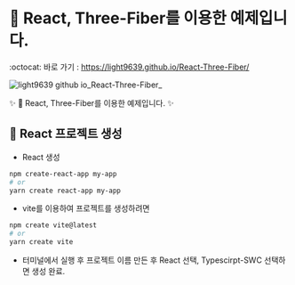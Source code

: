 # 🌌 React, Three-Fiber를 이용한 예제입니다.
:octocat: 바로 가기 : https://light9639.github.io/React-Three-Fiber/

![light9639 github io_React-Three-Fiber_](https://user-images.githubusercontent.com/95972251/218313173-a4c62d8b-cf57-484a-b1d8-422afc7dcf58.png)

:sparkles: 🌌 React, Three-Fiber를 이용한 예제입니다. :sparkles:
## :tada: React 프로젝트 생성
- React 생성
```bash
npm create-react-app my-app
# or
yarn create react-app my-app
```

- vite를 이용하여 프로젝트를 생성하려면
```bash
npm create vite@latest
# or
yarn create vite
```
- 터미널에서 실행 후 프로젝트 이름 만든 후 React 선택, Typescirpt-SWC 선택하면 생성 완료.
